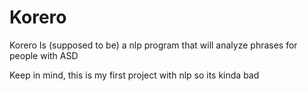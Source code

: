 # Korero
Korero Is (supposed to be) a nlp program that will analyze phrases for people with ASD

Keep in mind, this is my first project with nlp so its kinda bad

